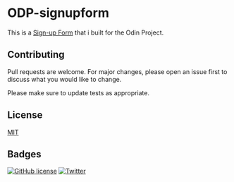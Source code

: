# ODP-signupform
This is a [Sign-up Form](https://ananthuajay.github.io/ODP-signupform/) that i built for the Odin Project.


## Contributing
Pull requests are welcome. For major changes, please open an issue first to discuss what you would like to change.

Please make sure to update tests as appropriate.

## License
[MIT](https://choosealicense.com/licenses/mit/)

## Badges
[![GitHub license](https://img.shields.io/github/license/AnanthuAjay/ODP-signupform)](https://github.com/AnanthuAjay/ODP-signupform/blob/main/LICENSE)
[![Twitter](https://img.shields.io/twitter/url?style=social)](https://twitter.com/intent/tweet?text=Wow:&url=https%3A%2F%2Fgithub.com%2FAnanthuAjay%2FODP-signupform)
